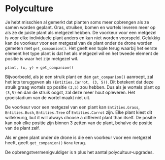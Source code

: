 # Polyculture
Je hebt misschien al gemerkt dat planten soms meer opbrengen als ze samen worden geplant.
Gras, struiken, bomen en wortels leveren meer op als ze de juiste plant als metgezel hebben. De voorkeur voor een metgezel is voor elke individuele plant anders en kan niet worden voorspeld. Gelukkig kan de voorkeur voor een metgezel van de plant onder de drone worden gemeten met `get_companion()`. Het geeft een tuple terug waarbij het eerste element het type plant is dat het als metgezel wil en het tweede element de positie is waar het zijn metgezel wil.

`plant, (x, y) = get_companion()`

Bijvoorbeeld, als je een struik plant en dan `get_companion()` aanroept, zal het iets teruggeven als `(Entities.Carrot, (3, 5))`. Dit betekent dat deze struik graag wortels op positie `(3,5)` zou hebben. Dus als je wortels plant op `(3,5)` en dan de struik oogst, zal deze meer hout opleveren. Het groeistadium van de wortel maakt niet uit.

De voorkeur voor een metgezel van een plant kan `Entities.Grass`, `Entities.Bush`, `Entities.Tree` of `Entities.Carrot` zijn. Elke plant kiest dit willekeurig, but it will always choose a different plant than itself. De positie kan ook elke positie zijn binnen 3 zetten van de plant, behalve de positie van de plant zelf.

Als er geen plant onder de drone is die een voorkeur voor een metgezel heeft, geeft `get_companion()` `None` terug.

De opbrengstvermenigvuldiger is `5` plus het aantal polycultuur-upgrades.